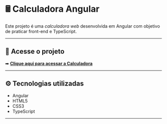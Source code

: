 # 🖩 Calculadora Angular

Este projeto é uma *calculadora web* desenvolvida em Angular com objetivo de praticar front-end e TypeScript.

---

## 🔗 Acesse o projeto

➡ **[Clique aqui para acessar a Calculadora](https://joseeduardo77.github.io/Calculadora-angular/)**  

---

## ⚙ Tecnologias utilizadas

- Angular  
- HTML5  
- CSS3  
- TypeScript  

---